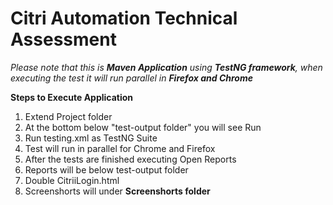 # Citri Automation Technical Assessment

   _Please note that this is **Maven Application** using **TestNG framework**, when executing the test it will run parallel in **Firefox and Chrome**_ 

__Steps to Execute Application__
1. Extend Project folder 
2. At the bottom below "test-output folder" you will see Run 
3. Run testing.xml  as TestNG Suite
  1. Test will run in parallel for Chrome and Firefox
4. After the tests are finished executing Open Reports
5. Reports will be below test-output folder
  1. Double CitriiLogin.html
6. Screenshorts will under **Screenshorts folder**
